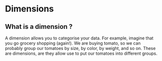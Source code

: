 # Dimensions

## What is a dimension ?

A dimension allows you to categorise your data. For example, imagine that you go grocery shopping (again!). We are buying tomato, so we can probably group our tomatoes by size, by color, by weight, and so on. These are dimensions, are they allow use to put our tomatoes into different groups.&#x20;

